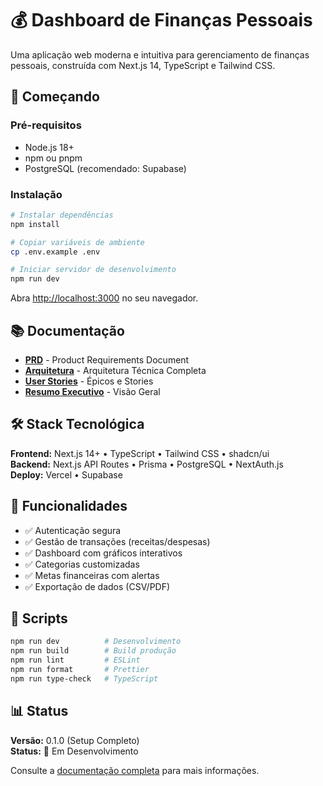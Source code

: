 # 💰 Dashboard de Finanças Pessoais

Uma aplicação web moderna e intuitiva para gerenciamento de finanças pessoais, construída com Next.js 14, TypeScript e Tailwind CSS.

## 🚀 Começando

### Pré-requisitos
- Node.js 18+ 
- npm ou pnpm
- PostgreSQL (recomendado: Supabase)

### Instalação

```bash
# Instalar dependências
npm install

# Copiar variáveis de ambiente
cp .env.example .env

# Iniciar servidor de desenvolvimento
npm run dev
```

Abra [http://localhost:3000](http://localhost:3000) no seu navegador.

## 📚 Documentação

- **[PRD](./docs/prd.md)** - Product Requirements Document
- **[Arquitetura](./docs/architecture.md)** - Arquitetura Técnica Completa  
- **[User Stories](./docs/stories/README.md)** - Épicos e Stories
- **[Resumo Executivo](./docs/EXECUTIVE-SUMMARY.md)** - Visão Geral

## 🛠️ Stack Tecnológica

**Frontend:** Next.js 14+ • TypeScript • Tailwind CSS • shadcn/ui  
**Backend:** Next.js API Routes • Prisma • PostgreSQL • NextAuth.js  
**Deploy:** Vercel • Supabase

## 🎯 Funcionalidades

- ✅ Autenticação segura
- ✅ Gestão de transações (receitas/despesas)
- ✅ Dashboard com gráficos interativos
- ✅ Categorias customizadas
- ✅ Metas financeiras com alertas
- ✅ Exportação de dados (CSV/PDF)

## 🧪 Scripts

```bash
npm run dev          # Desenvolvimento
npm run build        # Build produção
npm run lint         # ESLint
npm run format       # Prettier
npm run type-check   # TypeScript
```

## 📊 Status

**Versão:** 0.1.0 (Setup Completo)  
**Status:** 🚧 Em Desenvolvimento

Consulte a [documentação completa](./docs/) para mais informações.
